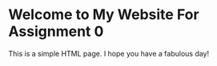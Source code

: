 </head>
<body>
    <h1>Welcome to My Website For Assignment 0</h1>
    <p>This is a simple HTML page. I hope you have a fabulous day!</p>
</body>
</html>
